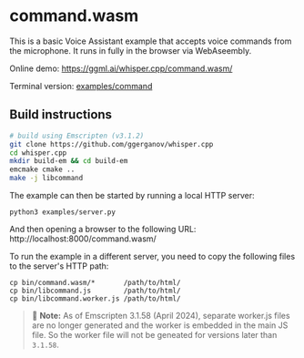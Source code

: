 # command.wasm

This is a basic Voice Assistant example that accepts voice commands from the microphone.
It runs in fully in the browser via WebAseembly.

Online demo: https://ggml.ai/whisper.cpp/command.wasm/

Terminal version: [examples/command](/examples/command)

## Build instructions

```bash
# build using Emscripten (v3.1.2)
git clone https://github.com/ggerganov/whisper.cpp
cd whisper.cpp
mkdir build-em && cd build-em
emcmake cmake ..
make -j libcommand
```
The example can then be started by running a local HTTP server:
```console
python3 examples/server.py
```
And then opening a browser to the following URL:
http://localhost:8000/command.wasm/

To run the example in a different server, you need to copy the following files
to the server's HTTP path:
```
cp bin/command.wasm/*       /path/to/html/
cp bin/libcommand.js        /path/to/html/
cp bin/libcommand.worker.js /path/to/html/
```

> 📝 **Note:** As of Emscripten 3.1.58 (April 2024), separate worker.js files are no
> longer generated and the worker is embedded in the main JS file. So the worker
> file will not be geneated for versions later than `3.1.58`.
